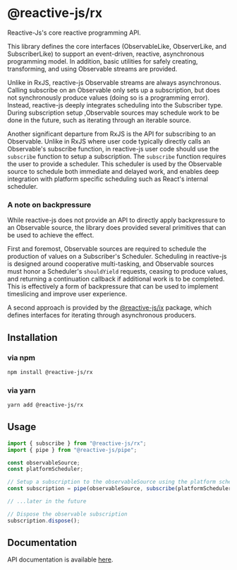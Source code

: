# @reactive-js/rx

Reactive-Js's core reactive programming API.

This library defines the core interfaces (ObservableLike, ObserverLike, and SubscriberLike) to support an event-driven, reactive, asynchronous programming model. In addition, basic utilities for safely creating, transforming, and using Observable streams are provided.

Unlike in RxJS, reactive-js Observable streams are always asynchronous. Calling subscribe on an Observable only sets up a subscription, but does not synchronously produce values (doing so is a programming error). Instead, reactive-js deeply integrates scheduling into the Subscriber type. During subscription setup ,Observable sources may schedule work to be done in the future, such as iterating through an iterable source.

Another significant departure from RxJS is the API for subscribing to an Observable. Unlike in RxJS where user code typically directly calls an Observable's subscribe function, in reactive-js user code should use the `subscribe` function to setup a subscription. The `subscribe` function requires the user to provide a scheduler. This scheduler is used by the Observable source to schedule both immediate and delayed work, and enables deep integration with platform specific scheduling such as React's internal scheduler.

### A note on backpressure

While reactive-js does not provide an API to directly apply backpressure to an Observable source, the library does provided several primitives that can be used to achieve the effect.

First and foremost, Observable sources are required to schedule the production of values on a Subscriber's Scheduler. Scheduling in reactive-js is designed around cooperative multi-tasking, and Observable sources must honor a Scheduler's `shouldYield` requests, ceasing to produce values, and returning a continuation callback if additional work is to be completed. This is effectively a form of backpressure that can be used to implement timeslicing and improve user experience.

A second approach is provided by the [@reactive-js/ix](../ix) package, which defines interfaces for iterating through asynchronous producers.

## Installation

### via npm

```sh
npm install @reactive-js/rx
```

### via yarn

```sh
yarn add @reactive-js/rx
```

## Usage

```typescript
import { subscribe } from "@reactive-js/rx";
import { pipe } from "@reactive-js/pipe";

const observableSource;
const platformScheduler;

// Setup a subscription to the observableSource using the platform scheduler
const subscription = pipe(observableSource, subscribe(platformScheduler));

// ...later in the future

// Dispose the observable subscription
subscription.dispose();
```

## Documentation

API documentation is available [here](./docs).
